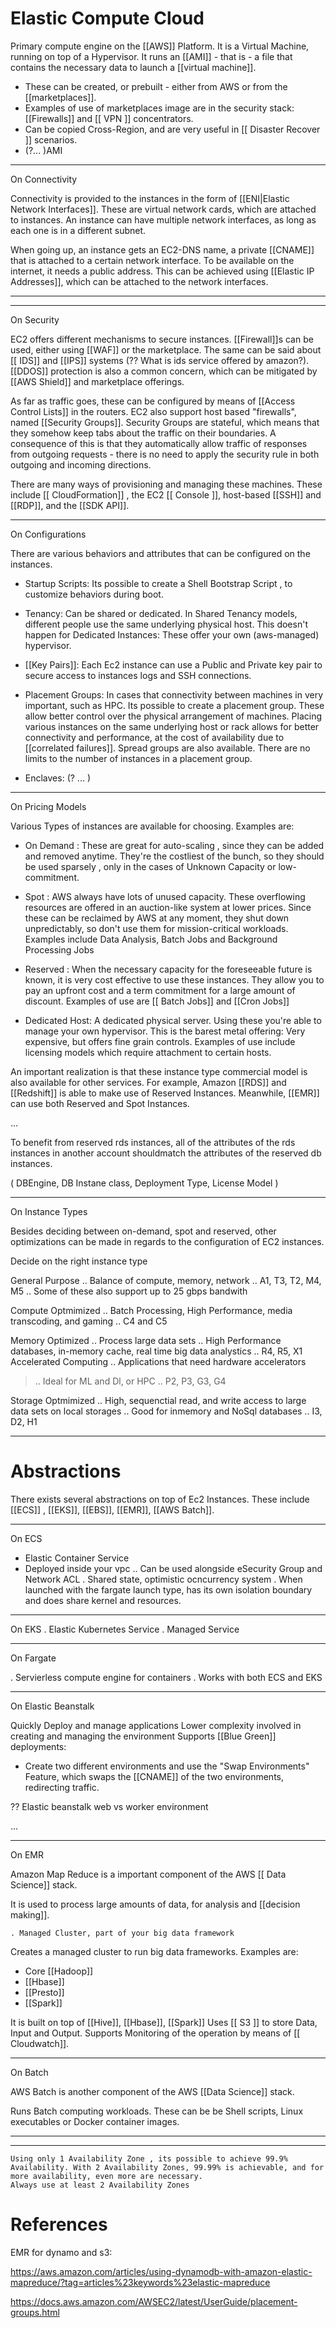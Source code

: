 # Elastic Compute Cloud

Primary compute engine on the [[AWS]] Platform. It is a Virtual Machine, running on top of a Hypervisor. It runs an [[AMI]] - that is - a file that contains the necessary data to launch a [[virtual machine]].

* These can be created, or prebuilt - either from AWS or from the [[marketplaces]].
* Examples of use of marketplaces image are in the security stack: [[Firewalls]] and [[ VPN ]] concentrators.
* Can be copied Cross-Region, and are very useful in [[ Disaster Recover ]] scenarios.
* (?... )AMI

___

On Connectivity

Connectivity is provided to the instances in the form of [[ENI|Elastic Network Interfaces]]. These are virtual network cards, which are attached to instances. An instance can have multiple network interfaces, as long as each one is in a different subnet.

When going up, an instance gets an EC2-DNS name, a private [[CNAME]] that is attached to a certain network interface. To be available on the internet, it needs a public address. This can be achieved using [[Elastic IP Addresses]], which can be attached to the network interfaces.

___

___

On Security

EC2 offers different mechanisms to secure instances. [[Firewall]]s can be used, either using [[WAF]]  or the marketplace. The same can be said about [[ IDS]] and [[IPS]] systems (?? What is ids service offered by amazon?).  [[DDOS]] protection is also a common concern, which can be mitigated by [[AWS Shield]] and marketplace offerings.

As far as traffic goes, these can be configured by means of [[Access Control Lists]] in the routers. EC2 also support host based "firewalls", named [[Security Groups]].
Security Groups are stateful, which means that they somehow keep tabs about the traffic on their boundaries. A consequence of this is that they automatically allow traffic of responses from outgoing requests - there is no need to apply the security rule in both outgoing and incoming directions.

There are many ways of provisioning and managing these machines. These include [[ CloudFormation]] , the EC2 [[ Console ]], host-based [[SSH]] and [[RDP]], and the [[SDK API]].

___

On Configurations

There are various behaviors and attributes that can be configured on the instances.

* Startup Scripts: Its possible to create a Shell Bootstrap Script , to customize behaviors during boot.

* Tenancy: Can be shared or dedicated. In Shared Tenancy models, different people use the same underlying physical host. This doesn't happen for Dedicated Instances: These offer your own (aws-managed) hypervisor.

* [[Key Pairs]]: Each Ec2 instance can use a Public and Private key pair to secure access to instances logs and SSH connections.

* Placement Groups: In cases that connectivity between machines in very important, such as HPC. Its possible to create a placement group. These allow better control over the physical arrangement of machines.
Placing various instances on the same underlying host or rack allows for better connectivity and performance, at the cost of availability due to [[correlated failures]]. Spread groups are also available.
There are no limits to the number of instances in a placement group.

* Enclaves:  (? ... )

___

On Pricing Models

Various Types of instances are available for choosing. Examples are:

* On Demand : These are great for auto-scaling , since they can be added and removed anytime. They're the costliest of the bunch, so they should be used sparsely , only in the cases of Unknown Capacity or low-commitment.

* Spot : AWS always have lots of unused capacity. These overflowing resources are offered in an auction-like system at lower prices. Since these can be reclaimed by AWS at any moment, they shut down unpredictably, so don't use them for mission-critical workloads. Examples include Data Analysis, Batch Jobs and Background Processing Jobs

* Reserved : When the necessary capacity for the foreseeable future is known, it is very cost effective to use these instances. They allow you to pay an upfront cost and a term commitment for a large amount of discount. Examples of use are [[ Batch Jobs]] and [[Cron Jobs]]

* Dedicated Host: A dedicated physical server. Using these you're able to manage your own hypervisor. This is the barest metal offering: Very expensive, but offers fine grain controls. Examples of use include licensing models which require attachment to certain hosts.

An important realization is that these instance type commercial model is also available for other services. For example, Amazon [[RDS]] and [[Redshift]] is able to make use of Reserved Instances. Meanwhile, [[EMR]] can use both Reserved and Spot Instances.

...

To benefit from reserved rds instances, all of the attributes of the rds instances in another account shouldmatch the attributes of the reserved db instances.

( DBEngine, DB Instane class, Deployment Type, License Model )
___

On Instance Types

Besides deciding between on-demand, spot and reserved, other optimizations can be made in regards to the configuration of EC2 instances.

 Decide on the right instance type

 General Purpose
  .. Balance of compute, memory, network
  .. A1, T3, T2, M4, M5
  .. Some of these also support up to 25 gbps bandwith

 Compute Optmimized
  .. Batch Processing, High Performance, media transcoding, and gaming
  .. C4 and C5

 Memory Optimized
  .. Process large data sets
  .. High Performance databases, in-memory cache, real time big data analystics
  .. R4, R5, X1
 Accelerated Computing
  .. Applications that need hardware accelerators
  >.. Ideal for  ML and Dl, or HPC
  .. P2, P3, G3, G4

 Storage Optmimized
  .. High, sequenctial read, and write access to large data sets on local storages
  .. Good for inmemory and NoSql databases
  .. I3, D2, H1

___

# Abstractions

There exists several abstractions on top of Ec2 Instances.  These include [[ECS]] , [[EKS]], [[EBS]], [[EMR]], [[AWS Batch]].

___

On ECS

* Elastic Container Service
* Deployed inside your vpc
 .. Can be used alongside eSecurity Group and Network ACL
. Shared state, optimistic ocncurrency system
.  When launched with the fargate launch type, has its own isolation boundary and does share kernel and resources.

___

On EKS
    . Elastic Kubernetes Service
    . Managed Service

___

On Fargate

. Servierless compute engine for containers
. Works with both ECS and EKS

___

On Elastic Beanstalk

Quickly Deploy and manage applications
Lower complexity involved in creating and managing the environment
Supports [[Blue Green]] deployments:

* Create two different environments and use the "Swap Environments" Feature, which swaps the [[CNAME]] of the two environments, redirecting traffic.

?? Elastic beanstalk web vs worker environment

...

___

On EMR

Amazon Map Reduce is a important component of the AWS [[ Data Science]] stack.

It is used to process large amounts of data, for analysis and [[decision making]].

    . Managed Cluster, part of your big data framework

Creates a managed cluster to run big data frameworks. Examples are:

* Core [[Hadoop]]
* [[Hbase]]
* [[Presto]]
* [[Spark]]

It is built on top of [[Hive]], [[Hbase]], [[Spark]]
Uses [[ S3 ]] to store Data, Input and Output.
Supports Monitoring of the operation by means of [[ Cloudwatch]].

___

On Batch

AWS Batch is another component of the AWS [[Data Science]] stack.

Runs Batch computing workloads. These can be be Shell scripts, Linux executables or Docker container images.

___
___

```todo
Using only 1 Availability Zone , its possible to achieve 99.9% Availability. With 2 Availability Zones, 99.99% is achievable, and for more availability, even more are necessary.
Always use at least 2 Availability Zones
```

# References

EMR for dynamo and s3:

<https://aws.amazon.com/articles/using-dynamodb-with-amazon-elastic-mapreduce/?tag=articles%23keywords%23elastic-mapreduce>

<https://docs.aws.amazon.com/AWSEC2/latest/UserGuide/placement-groups.html>


